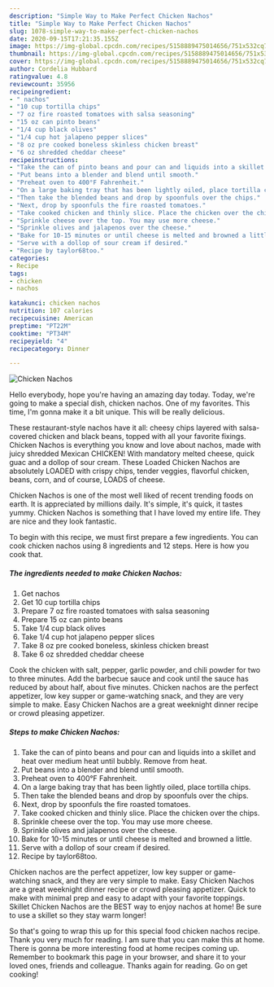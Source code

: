 ```yaml
---
description: "Simple Way to Make Perfect Chicken Nachos"
title: "Simple Way to Make Perfect Chicken Nachos"
slug: 1078-simple-way-to-make-perfect-chicken-nachos
date: 2020-09-15T17:21:35.155Z
image: https://img-global.cpcdn.com/recipes/5158889475014656/751x532cq70/chicken-nachos-recipe-main-photo.jpg
thumbnail: https://img-global.cpcdn.com/recipes/5158889475014656/751x532cq70/chicken-nachos-recipe-main-photo.jpg
cover: https://img-global.cpcdn.com/recipes/5158889475014656/751x532cq70/chicken-nachos-recipe-main-photo.jpg
author: Cordelia Hubbard
ratingvalue: 4.8
reviewcount: 35956
recipeingredient:
- " nachos"
- "10 cup tortilla chips"
- "7 oz fire roasted tomatoes with salsa seasoning"
- "15 oz can pinto beans"
- "1/4 cup black olives"
- "1/4 cup hot jalapeno pepper slices"
- "8 oz pre cooked boneless skinless chicken breast"
- "6 oz shredded cheddar cheese"
recipeinstructions:
- "Take the can of pinto beans and pour can and liquids into a skillet and heat over medium heat until bubbly. Remove from heat."
- "Put beans into a blender and blend until smooth."
- "Preheat oven to 400°F Fahrenheit."
- "On a large baking tray that has been lightly oiled, place tortilla chips."
- "Then take the blended beans and drop by spoonfuls over the chips."
- "Next, drop by spoonfuls the fire roasted tomatoes."
- "Take cooked chicken and thinly slice. Place the chicken over the chips."
- "Sprinkle cheese over the top. You may use more cheese."
- "Sprinkle olives and jalapenos over the cheese."
- "Bake for 10-15 minutes or until cheese is melted and browned a little."
- "Serve with a dollop of sour cream if desired."
- "Recipe by taylor68too."
categories:
- Recipe
tags:
- chicken
- nachos

katakunci: chicken nachos 
nutrition: 107 calories
recipecuisine: American
preptime: "PT22M"
cooktime: "PT34M"
recipeyield: "4"
recipecategory: Dinner

---
```



![Chicken Nachos](https://img-global.cpcdn.com/recipes/5158889475014656/751x532cq70/chicken-nachos-recipe-main-photo.jpg)

Hello everybody, hope you're having an amazing day today. Today, we're going to make a special dish, chicken nachos. One of my favorites. This time, I'm gonna make it a bit unique. This will be really delicious.

These restaurant-style nachos have it all: cheesy chips layered with salsa-covered chicken and black beans, topped with all your favorite fixings. Chicken Nachos is everything you know and love about nachos, made with juicy shredded Mexican CHICKEN! With mandatory melted cheese, quick guac and a dollop of sour cream. These Loaded Chicken Nachos are absolutely LOADED with crispy chips, tender veggies, flavorful chicken, beans, corn, and of course, LOADS of cheese.

Chicken Nachos is one of the most well liked of recent trending foods on earth. It is appreciated by millions daily. It's simple, it's quick, it tastes yummy. Chicken Nachos is something that I have loved my entire life. They are nice and they look fantastic.


To begin with this recipe, we must first prepare a few ingredients. You can cook chicken nachos using 8 ingredients and 12 steps. Here is how you cook that.

<!--inarticleads1-->

##### The ingredients needed to make Chicken Nachos:

1. Get  nachos
1. Get 10 cup tortilla chips
1. Prepare 7 oz fire roasted tomatoes with salsa seasoning
1. Prepare 15 oz can pinto beans
1. Take 1/4 cup black olives
1. Take 1/4 cup hot jalapeno pepper slices
1. Take 8 oz pre cooked boneless, skinless chicken breast
1. Take 6 oz shredded cheddar cheese


Cook the chicken with salt, pepper, garlic powder, and chili powder for two to three minutes. Add the barbecue sauce and cook until the sauce has reduced by about half, about five minutes. Chicken nachos are the perfect appetizer, low key supper or game-watching snack, and they are very simple to make. Easy Chicken Nachos are a great weeknight dinner recipe or crowd pleasing appetizer. 

<!--inarticleads2-->

##### Steps to make Chicken Nachos:

1. Take the can of pinto beans and pour can and liquids into a skillet and heat over medium heat until bubbly. Remove from heat.
1. Put beans into a blender and blend until smooth.
1. Preheat oven to 400°F Fahrenheit.
1. On a large baking tray that has been lightly oiled, place tortilla chips.
1. Then take the blended beans and drop by spoonfuls over the chips.
1. Next, drop by spoonfuls the fire roasted tomatoes.
1. Take cooked chicken and thinly slice. Place the chicken over the chips.
1. Sprinkle cheese over the top. You may use more cheese.
1. Sprinkle olives and jalapenos over the cheese.
1. Bake for 10-15 minutes or until cheese is melted and browned a little.
1. Serve with a dollop of sour cream if desired.
1. Recipe by taylor68too.


Chicken nachos are the perfect appetizer, low key supper or game-watching snack, and they are very simple to make. Easy Chicken Nachos are a great weeknight dinner recipe or crowd pleasing appetizer. Quick to make with minimal prep and easy to adapt with your favorite toppings. Skillet Chicken Nachos are the BEST way to enjoy nachos at home! Be sure to use a skillet so they stay warm longer! 

So that's going to wrap this up for this special food chicken nachos recipe. Thank you very much for reading. I am sure that you can make this at home. There is gonna be more interesting food at home recipes coming up. Remember to bookmark this page in your browser, and share it to your loved ones, friends and colleague. Thanks again for reading. Go on get cooking!
